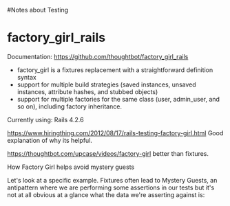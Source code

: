 #Notes about Testing

# factory_girl_rails
Documentation: https://github.com/thoughtbot/factory_girl_rails

+ factory_girl is a fixtures replacement with a straightforward definition syntax
+ support for multiple build strategies (saved instances, unsaved instances, attribute hashes, and stubbed objects)
+ support for multiple factories for the same class (user, admin_user, and so on), including factory inheritance.

Currently using: Rails 4.2.6

https://www.hiringthing.com/2012/08/17/rails-testing-factory-girl.html
Good explanation of why its helpful.

https://thoughtbot.com/upcase/videos/factory-girl
better than fixtures.

How Factory Girl helps avoid mystery guests

Let's look at a specific example. Fixtures often lead to Mystery Guests, an antipattern where we are performing some assertions in our tests but it's not at all obvious at a glance what the data we're asserting against is:
